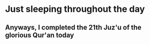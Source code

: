 # Just sleeping throughout the day

## Anyways, I completed the 21th Juz'u of the glorious Qur'an today
